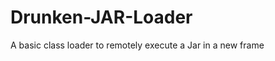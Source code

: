 Drunken-JAR-Loader
==================

A basic class loader to remotely execute a Jar in a new frame
